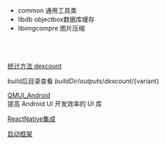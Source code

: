 - common          通用工具类<br>
- libdb           objectbox数据库缓存<br>
- libimgcompre    图片压缩<br>


<br><br><br>
[统计方法 dexcount](https://github.com/KeepSafe/dexcount-gradle-plugin)

build后目录查看
${buildDir}/outputs/dexcount/${variant}


[QMUI_Android](https://github.com/Tencent/QMUI_Android)<br>
提高 Android UI 开发效率的 UI 库

[ReactNative集成](https://www.jianshu.com/p/a7fc884da42a)<br>


[启动框架](https://github.com/alibaba/alpha)